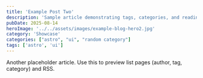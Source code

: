```yaml
---
title: 'Example Post Two'
description: 'Sample article demonstrating tags, categories, and reading time.'
pubDate: 2025-08-14
heroImage: '../../assets/images/example-blog-hero2.jpg'
category: 'Showcase'
categories: ["astro", "ui", "random category"]
tags: ['astro', 'ui']
---
```


Another placeholder article. Use this to preview list pages (author, tag, category) and RSS.


